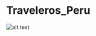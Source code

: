 # Traveleros_Peru

![alt text](https://i.postimg.cc/260DM5Pr/Captura-de-pantalla-20221227-100421.png)
